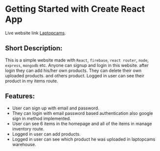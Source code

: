 # Getting Started with Create React App

Live website link [Laptopcams](https://laptopcams-warehouse.web.app/).

## Short Description: 
This is a simple website made with `React`, `firebase`, `react router`, `node`, `express`, `mongodb` etc. Anyone can signup and login in this website. after login they can add his/her own products. They  can delete their own uploaded products. and others product. Logged in user can see their product in my items route.

## Features: 
- User can sign up with email and password.
- They can login with email password based authentication also google sign in method implemented.
- User can see 6 items in the homepage and all of the items in manage inventory route.
- Logged in user can add products.
- Logged in user can see which product he was uploaded in laptopcams warehouse.